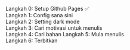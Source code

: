 Langkah 0: Setup Github Pages ✅  
Langkah 1: Config sana sini  
Langkah 2: Setting dark mode  
Langkah 3: Cari motivasi untuk menulis  
Langkah 4: Cari bahan
Langkah 5: Mula menulis  
Langkah 6: Terbitkan
